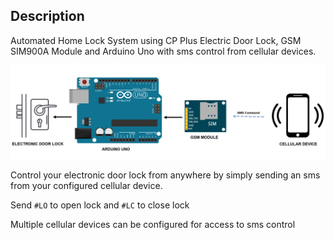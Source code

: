 ## Description
Automated Home Lock System using CP Plus Electric Door Lock, GSM SIM900A Module and Arduino Uno with sms control from cellular devices.

![Figure 1](https://github.com/LSTOAA/Automated-Home-Lock-System/blob/master/HomeLock_sys.png)

Control your electronic door lock from anywhere by simply sending an sms from your configured cellular device.

Send `#LO`  to open lock and `#LC` to close lock

Multiple cellular devices can be configured for access to sms control
